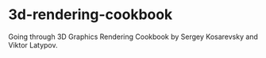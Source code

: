 # 3d-rendering-cookbook
Going through 3D Graphics Rendering Cookbook by Sergey Kosarevsky and Viktor Latypov.
